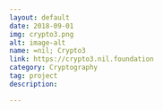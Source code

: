```yaml
---
layout: default
date: 2018-09-01
img: crypto3.png
alt: image-alt
name: =nil; Crypto3
link: https://crypto3.nil.foundation
category: Cryptography
tag: project
description: 

---
```

